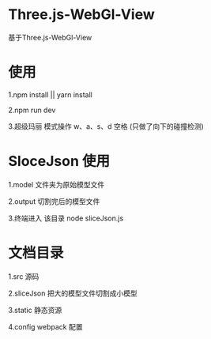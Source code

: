 # Three.js-WebGl-View
基于Three.js-WebGl-View

# 使用
1.npm install || yarn install

2.npm run dev 

3.超级玛丽 模式操作 w、a、s、d 空格 (只做了向下的碰撞检测)

# SloceJson 使用
1.model 文件夹为原始模型文件

2.output 切割完后的模型文件

3.终端进入 该目录 node sliceJson.js

# 文档目录
1.src 源码

2.sliceJson 把大的模型文件切割成小模型  

3.static 静态资源 

4.config webpack 配置